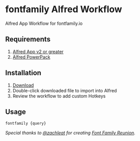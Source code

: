# fontfamily Alfred Workflow

Alfred App Workflow for fontfamily.io

## Requirements

1. [Alfred App v2 or greater](http://www.alfredapp.com/#download)
2. [Alfred PowerPack](https://buy.alfredapp.com/)

## Installation

1. [Download](/blob/master/fontfamily.alfredworkflow?raw=true)
2. Double-click downloaded file to import into Alfred
3. Review the workflow to add custom Hotkeys

## Usage

`fontfamily {query}`

_Special thanks to [@zachleat](https://github.com/zachleat) for creating [Font Family Reunion](https://github.com/zachleat/font-family-reunion)._

